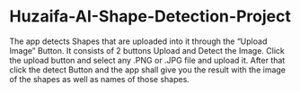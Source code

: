 # Huzaifa-AI-Shape-Detection-Project
The app detects Shapes that are uploaded into it through the “Upload Image” Button. It consists of 2 buttons Upload and Detect the Image. Click the upload button and select any .PNG or .JPG file and upload it. After that click the detect Button and the app shall give you the result with the image of the shapes as well as names of those shapes.
